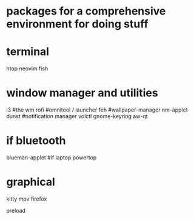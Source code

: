 # packages for a comprehensive environment for doing stuff

# terminal
htop
neovim
fish

# window manager and utilities
i3 #the wm
rofi #omnitool / launcher
feh #wallpaper-manager
nm-applet
dunst #notification manager
volctl
gnome-keyring
aw-qt

# if bluetooth
blueman-applet
#if laptop
powertop
# graphical
kitty
mpv
firefox

preload
